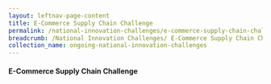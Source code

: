 ```yaml
---
layout: leftnav-page-content
title: E-Commerce Supply Chain Challenge
permalink: /national-innovation-challenges/e-commerce-supply-chain-challenge
breadcrumb: /National Innovation Challenges/ E-Commerce Supply Chain Challenge
collection_name: ongoing-national-innovation-challenges
---
```


#### **E-Commerce Supply Chain Challenge**
